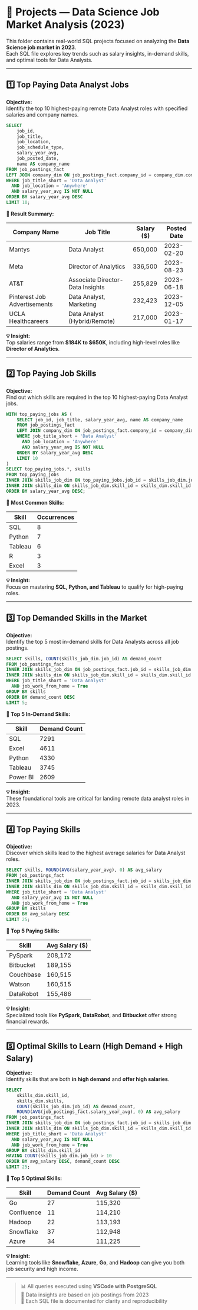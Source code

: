 # 📁 Projects — Data Science Job Market Analysis (2023)

This folder contains real-world SQL projects focused on analyzing the **Data Science job market in 2023**.  
Each SQL file explores key trends such as salary insights, in-demand skills, and optimal tools for Data Analysts.

---

## 1️⃣ Top Paying Data Analyst Jobs

**Objective:**  
Identify the top 10 highest-paying remote Data Analyst roles with specified salaries and company names.

```sql
SELECT	
	job_id,
	job_title,
	job_location,
	job_schedule_type,
	salary_year_avg,
	job_posted_date,
    name AS company_name
FROM job_postings_fact
LEFT JOIN company_dim ON job_postings_fact.company_id = company_dim.company_id
WHERE job_title_short = 'Data Analyst'
  AND job_location = 'Anywhere'
  AND salary_year_avg IS NOT NULL
ORDER BY salary_year_avg DESC
LIMIT 10;
```

**🔹 Result Summary:**

| Company Name                   | Job Title                                      | Salary ($) | Posted Date         |
|-------------------------------|------------------------------------------------|------------|---------------------|
| Mantys                        | Data Analyst                                   | 650,000    | 2023-02-20          |
| Meta                          | Director of Analytics                          | 336,500    | 2023-08-23          |
| AT&T                          | Associate Director- Data Insights              | 255,829    | 2023-06-18          |
| Pinterest Job Advertisements  | Data Analyst, Marketing                        | 232,423    | 2023-12-05          |
| UCLA Healthcareers            | Data Analyst (Hybrid/Remote)                   | 217,000    | 2023-01-17          |

**💡 Insight:**  
Top salaries range from **$184K to $650K**, including high-level roles like **Director of Analytics**.

---

## 2️⃣ Top Paying Job Skills

**Objective:**  
Find out which skills are required in the top 10 highest-paying Data Analyst jobs.

```sql
WITH top_paying_jobs AS (
    SELECT job_id, job_title, salary_year_avg, name AS company_name
    FROM job_postings_fact
    LEFT JOIN company_dim ON job_postings_fact.company_id = company_dim.company_id
    WHERE job_title_short = 'Data Analyst'
      AND job_location = 'Anywhere'
      AND salary_year_avg IS NOT NULL
    ORDER BY salary_year_avg DESC
    LIMIT 10
)
SELECT top_paying_jobs.*, skills
FROM top_paying_jobs
INNER JOIN skills_job_dim ON top_paying_jobs.job_id = skills_job_dim.job_id
INNER JOIN skills_dim ON skills_job_dim.skill_id = skills_dim.skill_id
ORDER BY salary_year_avg DESC;
```

**🔹 Most Common Skills:**

| Skill     | Occurrences |
|-----------|-------------|
| SQL       | 8           |
| Python    | 7           |
| Tableau   | 6           |
| R         | 3           |
| Excel     | 3           |

**💡 Insight:**  
Focus on mastering **SQL, Python, and Tableau** to qualify for high-paying roles.

---

## 3️⃣ Top Demanded Skills in the Market

**Objective:**  
Identify the top 5 most in-demand skills for Data Analysts across all job postings.

```sql
SELECT skills, COUNT(skills_job_dim.job_id) AS demand_count
FROM job_postings_fact
INNER JOIN skills_job_dim ON job_postings_fact.job_id = skills_job_dim.job_id
INNER JOIN skills_dim ON skills_job_dim.skill_id = skills_dim.skill_id
WHERE job_title_short = 'Data Analyst'
  AND job_work_from_home = True 
GROUP BY skills
ORDER BY demand_count DESC
LIMIT 5;
```

**🔹 Top 5 In-Demand Skills:**

| Skill     | Demand Count |
|-----------|---------------|
| SQL       | 7291          |
| Excel     | 4611          |
| Python    | 4330          |
| Tableau   | 3745          |
| Power BI  | 2609          |

**💡 Insight:**  
These foundational tools are critical for landing remote data analyst roles in 2023.

---

## 4️⃣ Top Paying Skills

**Objective:**  
Discover which skills lead to the highest average salaries for Data Analyst roles.

```sql
SELECT skills, ROUND(AVG(salary_year_avg), 0) AS avg_salary
FROM job_postings_fact
INNER JOIN skills_job_dim ON job_postings_fact.job_id = skills_job_dim.job_id
INNER JOIN skills_dim ON skills_job_dim.skill_id = skills_dim.skill_id
WHERE job_title_short = 'Data Analyst'
  AND salary_year_avg IS NOT NULL
  AND job_work_from_home = True 
GROUP BY skills
ORDER BY avg_salary DESC
LIMIT 25;
```

**🔹 Top 5 Paying Skills:**

| Skill       | Avg Salary ($) |
|-------------|----------------|
| PySpark     | 208,172        |
| Bitbucket   | 189,155        |
| Couchbase   | 160,515        |
| Watson      | 160,515        |
| DataRobot   | 155,486        |

**💡 Insight:**  
Specialized tools like **PySpark**, **DataRobot**, and **Bitbucket** offer strong financial rewards.

---

## 5️⃣ Optimal Skills to Learn (High Demand + High Salary)

**Objective:**  
Identify skills that are both **in high demand** and **offer high salaries**.

```sql
SELECT 
    skills_dim.skill_id,
    skills_dim.skills,
    COUNT(skills_job_dim.job_id) AS demand_count,
    ROUND(AVG(job_postings_fact.salary_year_avg), 0) AS avg_salary
FROM job_postings_fact
INNER JOIN skills_job_dim ON job_postings_fact.job_id = skills_job_dim.job_id
INNER JOIN skills_dim ON skills_job_dim.skill_id = skills_dim.skill_id
WHERE job_title_short = 'Data Analyst'
  AND salary_year_avg IS NOT NULL
  AND job_work_from_home = True 
GROUP BY skills_dim.skill_id
HAVING COUNT(skills_job_dim.job_id) > 10
ORDER BY avg_salary DESC, demand_count DESC
LIMIT 25;
```

**🔹 Top 5 Optimal Skills:**

| Skill      | Demand Count | Avg Salary ($) |
|------------|---------------|----------------|
| Go         | 27            | 115,320        |
| Confluence | 11            | 114,210        |
| Hadoop     | 22            | 113,193        |
| Snowflake  | 37            | 112,948        |
| Azure      | 34            | 111,225        |

**💡 Insight:**  
Learning tools like **Snowflake**, **Azure**, **Go**, and **Hadoop** can give you both job security and high income.

---

> 📊 All queries executed using **VSCode with PostgreSQL**  
> 🧠 Data insights are based on job postings from 2023  
> 📝 Each SQL file is documented for clarity and reproducibility
